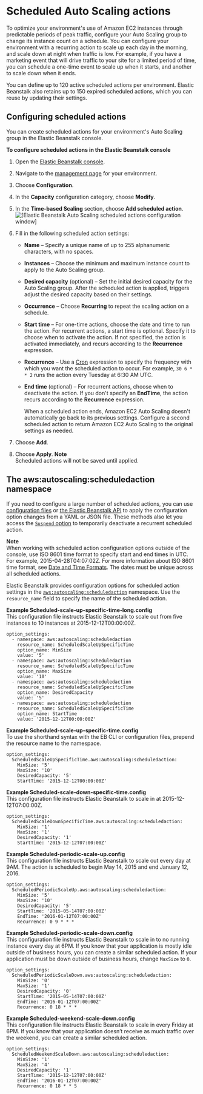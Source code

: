 # Scheduled Auto Scaling actions<a name="environments-cfg-autoscaling-scheduledactions"></a>

To optimize your environment's use of Amazon EC2 instances through predictable periods of peak traffic, configure your Auto Scaling group to change its instance count on a schedule\. You can configure your environment with a recurring action to scale up each day in the morning, and scale down at night when traffic is low\. For example, if you have a marketing event that will drive traffic to your site for a limited period of time, you can schedule a one\-time event to scale up when it starts, and another to scale down when it ends\.

You can define up to 120 active scheduled actions per environment\. Elastic Beanstalk also retains up to 150 expired scheduled actions, which you can reuse by updating their settings\.

## Configuring scheduled actions<a name="environments-cfg-autoscaling-scheduledactions-console"></a>

You can create scheduled actions for your environment's Auto Scaling group in the Elastic Beanstalk console\.

**To configure scheduled actions in the Elastic Beanstalk console**

1. Open the [Elastic Beanstalk console](https://console.aws.amazon.com/elasticbeanstalk)\.

1. Navigate to the [management page](environments-console.md) for your environment\.

1. Choose **Configuration**\.

1. In the **Capacity** configuration category, choose **Modify**\.

1. In the **Time\-based Scaling** section, choose **Add scheduled action**\.  
![\[Elastic Beanstalk Auto Scaling scheduled actions configuration window\]](http://docs.aws.amazon.com/elasticbeanstalk/latest/dg/images/environment-cfg-autoscaling-scheduledactions.png)

1. Fill in the following scheduled action settings:
   + **Name** – Specify a unique name of up to 255 alphanumeric characters, with no spaces\.
   + **Instances** – Choose the minimum and maximum instance count to apply to the Auto Scaling group\.
   + **Desired capacity** \(optional\) – Set the initial desired capacity for the Auto Scaling group\. After the scheduled action is applied, triggers adjust the desired capacity based on their settings\.
   + **Occurrence** – Choose **Recurring** to repeat the scaling action on a schedule\.
   + **Start time** – For one\-time actions, choose the date and time to run the action\. For recurrent actions, a start time is optional\. Specify it to choose when to activate the action\. If not specified, the action is activated immediately, and recurs according to the **Recurrence** expression\.
   + **Recurrence** – Use a [Cron](http://en.wikipedia.org/wiki/Cron#CRON_expression) expression to specify the frequency with which you want the scheduled action to occur\. For example, `30 6 * * 2` runs the action every Tuesday at 6:30 AM UTC\.
   + **End time** \(optional\) – For recurrent actions, choose when to deactivate the action\. If you don't specify an **EndTime**, the action recurs according to the **Recurrence** expression\.

     When a scheduled action ends, Amazon EC2 Auto Scaling doesn't automatically go back to its previous settings\. Configure a second scheduled action to return Amazon EC2 Auto Scaling to the original settings as needed\.

1. Choose **Add**\. 

1. Choose **Apply**\.
**Note**  
Scheduled actions will not be saved until applied\.

## The aws:autoscaling:scheduledaction namespace<a name="environments-cfg-autoscaling-scheduledactions-namespace"></a>

If you need to configure a large number of scheduled actions, you can use [configuration files](ebextensions.md) or [the Elastic Beanstalk API](environment-configuration-methods-after.md#configuration-options-after-awscli-commandline) to apply the configuration option changes from a YAML or JSON file\. These methods also let you access the [`Suspend` option](command-options-general.md#command-options-general-autoscalingscheduledaction) to temporarily deactivate a recurrent scheduled action\.

**Note**  
When working with scheduled action configuration options outside of the console, use ISO 8601 time format to specify start and end times in UTC\. For example, 2015\-04\-28T04:07:02Z\. For more information about ISO 8601 time format, see [Date and Time Formats](http://www.w3.org/TR/NOTE-datetime)\. The dates must be unique across all scheduled actions\.

Elastic Beanstalk provides configuration options for scheduled action settings in the [`aws:autoscaling:scheduledaction`](command-options-general.md#command-options-general-autoscalingscheduledaction) namespace\. Use the `resource_name` field to specify the name of the scheduled action\.

**Example Scheduled\-scale\-up\-specific\-time\-long\.config**  
This configuration file instructs Elastic Beanstalk to scale out from five instances to 10 instances at 2015\-12\-12T00:00:00Z\.  

```
option_settings:
  - namespace: aws:autoscaling:scheduledaction
    resource_name: ScheduledScaleUpSpecificTime
    option_name: MinSize
    value: '5'
  - namespace: aws:autoscaling:scheduledaction
    resource_name: ScheduledScaleUpSpecificTime
    option_name: MaxSize
    value: '10'
  - namespace: aws:autoscaling:scheduledaction
    resource_name: ScheduledScaleUpSpecificTime
    option_name: DesiredCapacity
    value: '5'
  - namespace: aws:autoscaling:scheduledaction
    resource_name: ScheduledScaleUpSpecificTime
    option_name: StartTime
    value: '2015-12-12T00:00:00Z'
```

**Example Scheduled\-scale\-up\-specific\-time\.config**  
To use the shorthand syntax with the EB CLI or configuration files, prepend the resource name to the namespace\.  

```
option_settings:
  ScheduledScaleUpSpecificTime.aws:autoscaling:scheduledaction:
    MinSize: '5'
    MaxSize: '10'
    DesiredCapacity: '5'
    StartTime: '2015-12-12T00:00:00Z'
```

**Example Scheduled\-scale\-down\-specific\-time\.config**  
This configuration file instructs Elastic Beanstalk to scale in at 2015\-12\-12T07:00:00Z\.  

```
option_settings:
  ScheduledScaleDownSpecificTime.aws:autoscaling:scheduledaction:
    MinSize: '1'
    MaxSize: '1'
    DesiredCapacity: '1'
    StartTime: '2015-12-12T07:00:00Z'
```

**Example Scheduled\-periodic\-scale\-up\.config**  
This configuration file instructs Elastic Beanstalk to scale out every day at 9AM\. The action is scheduled to begin May 14, 2015 and end January 12, 2016\.  

```
option_settings:
  ScheduledPeriodicScaleUp.aws:autoscaling:scheduledaction:
    MinSize: '5'
    MaxSize: '10'
    DesiredCapacity: '5'
    StartTime: '2015-05-14T07:00:00Z'
    EndTime: '2016-01-12T07:00:00Z'
    Recurrence: 0 9 * * *
```

**Example Scheduled\-periodic\-scale\-down\.config**  
This configuration file instructs Elastic Beanstalk to scale in to no running instance every day at 6PM\. If you know that your application is mostly idle outside of business hours, you can create a similar scheduled action\. If your application must be down outside of business hours, change `MaxSize` to `0`\.  

```
option_settings:
  ScheduledPeriodicScaleDown.aws:autoscaling:scheduledaction:
    MinSize: '0'
    MaxSize: '1'
    DesiredCapacity: '0'
    StartTime: '2015-05-14T07:00:00Z'
    EndTime: '2016-01-12T07:00:00Z'
    Recurrence: 0 18 * * *
```

**Example Scheduled\-weekend\-scale\-down\.config**  
This configuration file instructs Elastic Beanstalk to scale in every Friday at 6PM\. If you know that your application doesn’t receive as much traffic over the weekend, you can create a similar scheduled action\.  

```
option_settings:
  ScheduledWeekendScaleDown.aws:autoscaling:scheduledaction:
    MinSize: '1'
    MaxSize: '4'
    DesiredCapacity: '1'
    StartTime: '2015-12-12T07:00:00Z'
    EndTime: '2016-01-12T07:00:00Z'
    Recurrence: 0 18 * * 5
```
